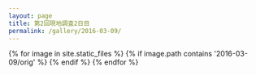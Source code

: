 ```yaml
---
layout: page
title: 第2回現地調査2日目
permalink: /gallery/2016-03-09/
---
```


<section id="photos">
{% for image in site.static_files %}
{% if image.path contains '2016-03-09/orig' %}
<a href="{{ image.path }}">
<amp-img src="{{ image.path | replace : "orig", "thumb" }}" layout="responsive" width="4" height="3" />
</a>
{% endif %}
{% endfor %}
</section>
